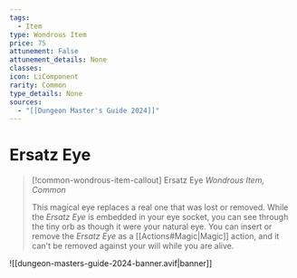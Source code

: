 ```yaml
---
tags:
  - Item
type: Wondrous Item
price: 75
attunement: False
attunement_details: None
classes:
icon: LiComponent
rarity: Common
type_details: None
sources: 
  - "[[Dungeon Master's Guide 2024]]"
---
```

# Ersatz Eye
>[!common-wondrous-item-callout] Ersatz Eye
>_Wondrous Item, Common_
>
>This magical eye replaces a real one that was lost or removed. While the _Ersatz Eye_ is embedded in your eye socket, you can see through the tiny orb as though it were your natural eye. You can insert or remove the _Ersatz Eye_ as a [[Actions#Magic\|Magic]] action, and it can't be removed against your will while you are alive.
>


![[dungeon-masters-guide-2024-banner.avif|banner]]